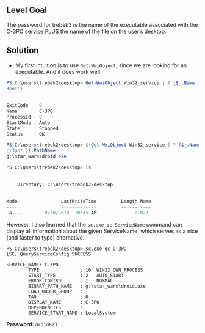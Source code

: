 ## Level Goal
The password for trebek3 is the name of the executable associated with the C-3PO service PLUS the name of the file on the user’s desktop.

## Solution
*  My first intuition is to use <code>Get-WmiObject</code>, since we are looking for an executable. And it does work well.
```powershell
PS C:\users\trebek2\desktop> Get-WmiObject Win32_service | ? {$_.Name -like '*c-
3po*'}                                                                          
                                                                                
                                                                                
ExitCode  : 0                                                                   
Name      : C-3PO                                                               
ProcessId : 0                                                                   
StartMode : Auto                                                                
State     : Stopped                                                             
Status    : OK

PS C:\users\trebek2\desktop> $(Get-WmiObject Win32_service | ? {$_.Name -like '*
c-3po*'}).PathName                                                              
g:\star_wars\droid.exe

PS C:\users\trebek2\desktop> ls                                                 
                                                                                
                                                                                
    Directory: C:\users\trebek2\desktop                                         
                                                                                
                                                                                
Mode                LastWriteTime         Length Name                           
----                -------------         ------ ----                           
-a----        8/30/2018  10:45 AM              0 823                                                         
```
However, I also learned that the <code>sc.exe qc ServiceName</code> command can display all information about the given ServiceName, which serves as a nice (and faster to type) alternative.
```poweshell
PS C:\users\trebek2\desktop> sc.exe qc C-3PO                                    
[SC] QueryServiceConfig SUCCESS                                                 
                                                                                
SERVICE_NAME: C-3PO                                                             
        TYPE               : 10  WIN32_OWN_PROCESS                              
        START_TYPE         : 2   AUTO_START                                     
        ERROR_CONTROL      : 1   NORMAL                                         
        BINARY_PATH_NAME   : g:\star_wars\droid.exe                             
        LOAD_ORDER_GROUP   :                                                    
        TAG                : 0                                                  
        DISPLAY_NAME       : C-3PO                                              
        DEPENDENCIES       :                                                    
        SERVICE_START_NAME : LocalSystem      
```
<strong>Password:</strong> <code>droid823</code>
